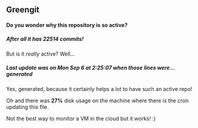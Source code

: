 ## Greengit

#### Do you wonder why this repository is so active?

##### After all it has 22514 commits!

But is it *really* active? Well...

##### Last update was on Mon Sep 6 at 2:25:07 when those lines were... generated

Yes, generated, because it certainly helps a lot to have such an active repo!

Oh and there was **27%** disk usage on the machine
where there is the cron updating this file.

Not the best way to monitor a VM in the cloud but it works! :)

